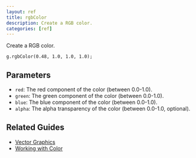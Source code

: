 ```yaml
---
layout: ref
title: rgbColor
description: Create a RGB color.
categories: [ref]
---
```

Create a RGB color.

    g.rgbColor(0.48, 1.0, 1.0, 1.0);

## Parameters
- `red`: The red component of the color (between 0.0-1.0).
- `green`: The green component of the color (between 0.0-1.0).
- `blue`: The blue component of the color (between 0.0-1.0).
- `alpha`: The alpha transparency of the color (between 0.0-1.0, optional).

## Related Guides
- [Vector Graphics](../guide/vector.html)
- [Working with Color](../guide/color.html)
